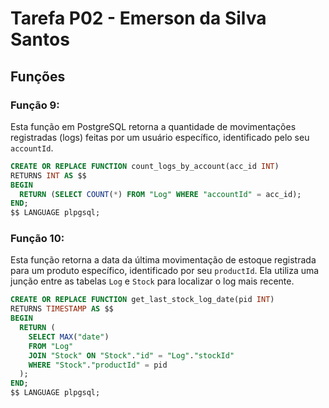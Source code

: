 # Tarefa P02 - Emerson da Silva Santos

## Funções
### Função 9:
Esta função em PostgreSQL retorna a quantidade de movimentações registradas (logs) feitas por um usuário específico, identificado pelo seu `accountId`.

```sql
CREATE OR REPLACE FUNCTION count_logs_by_account(acc_id INT)
RETURNS INT AS $$
BEGIN
  RETURN (SELECT COUNT(*) FROM "Log" WHERE "accountId" = acc_id);
END;
$$ LANGUAGE plpgsql;
```

### Função 10:
Esta função retorna a data da última movimentação de estoque registrada para um produto específico, identificado por seu `productId`. Ela utiliza uma junção entre as tabelas `Log` e `Stock` para localizar o log mais recente.

```sql
CREATE OR REPLACE FUNCTION get_last_stock_log_date(pid INT)
RETURNS TIMESTAMP AS $$
BEGIN
  RETURN (
    SELECT MAX("date")
    FROM "Log"
    JOIN "Stock" ON "Stock"."id" = "Log"."stockId"
    WHERE "Stock"."productId" = pid
  );
END;
$$ LANGUAGE plpgsql;
```

